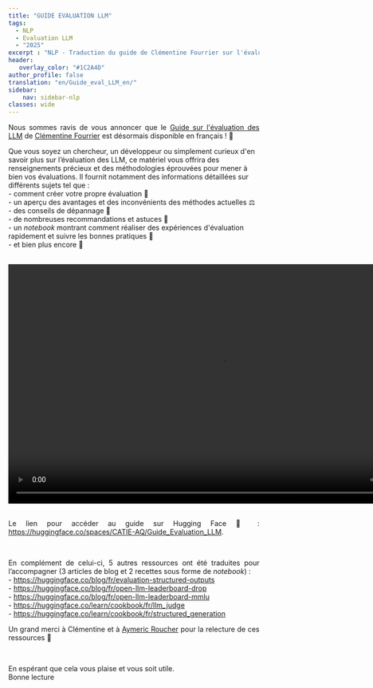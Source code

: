 ```yaml
---
title: "GUIDE EVALUATION LLM"
tags:
  - NLP
  - Evaluation LLM
  - "2025"
excerpt : "NLP - Traduction du guide de Clémentine Fourrier sur l'évaluation des LLM<br> - Difficulté : débutant"
header:
   overlay_color: "#1C2A4D"
author_profile: false
translation: "en/Guide_eval_LLM_en/"
sidebar:
    nav: sidebar-nlp
classes: wide
---
```


<p style="text-align:justify;">
Nous sommes ravis de vous annoncer que le <a href="https://github.com/huggingface/evaluation-guidebook/tree/main">Guide sur l'évaluation des LLM</a> de <a href="https://huggingface.co/clefourrier">Clémentine Fourrier</a> est désormais disponible en français ! 🥖</p>

<p>Que vous soyez un chercheur, un développeur ou simplement curieux d'en savoir plus sur l’évaluation des LLM, ce matériel vous offrira des renseignements précieux et des méthodologies éprouvées pour mener à bien vos évaluations.
Il fournit notamment des informations détaillées sur différents sujets tel que :<br>
- comment créer votre propre évaluation 🧪<br>
- un aperçu des avantages et des inconvénients des méthodes actuelles ⚖️<br>
- des conseils de dépannage 🔧<br>
- de nombreuses recommandations et astuces 👻<br>
- un <em>notebook</em> montrant comment réaliser des expériences d'évaluation rapidement et suivre les bonnes pratiques 📓<br>
- et bien plus encore 🎉
</p>

<br>
<center>
<video src="https://raw.githubusercontent.com/catie-aq/blog-vaniila/master/assets/images/guide_eval_LLM/Guilde-evaluation-LLM.webm" width="854" height="480" controls></video>
</center>
<br>

<p style="text-align:justify;">Le lien pour accéder au guide sur Hugging Face 🤗 : <a href="https://huggingface.co/spaces/CATIE-AQ/Guide_Evaluation_LLM">https://huggingface.co/spaces/CATIE-AQ/Guide_Evaluation_LLM</a>.</p>

<br>

<p style="text-align:justify;">En complément de celui-ci, 5 autres ressources ont été traduites pour l’accompagner (3 articles de blog et 2 recettes sous forme de <em>notebook</em>) :<br>
- <a href="https://huggingface.co/blog/fr/evaluation-structured-outputs">https://huggingface.co/blog/fr/evaluation-structured-outputs</a><br>
- <a href="https://huggingface.co/blog/fr/open-llm-leaderboard-drop">https://huggingface.co/blog/fr/open-llm-leaderboard-drop</a><br>
- <a href="https://huggingface.co/blog/fr/open-llm-leaderboard-mmlu">https://huggingface.co/blog/fr/open-llm-leaderboard-mmlu</a><br>
- <a href="https://huggingface.co/learn/cookbook/fr/llm_judge">https://huggingface.co/learn/cookbook/fr/llm_judge</a><br>
- <a href="https://huggingface.co/learn/cookbook/fr/structured_generation">https://huggingface.co/learn/cookbook/fr/structured_generation</a><br>
</p>

<p style="text-align:justify;">Un grand merci à Clémentine et à <a href="https://huggingface.co/m-ric">Aymeric Roucher</a> pour la relecture de ces ressources 🤗</p>

<br>

<p style="text-align:justify;">En espérant que cela vous plaise et vous soit utile.<br>
Bonne lecture</p>
